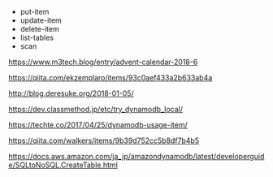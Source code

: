 

- put-item
- update-item
- delete-item
- list-tables
- scan 



https://www.m3tech.blog/entry/advent-calendar-2018-6

https://qiita.com/ekzemplaro/items/93c0aef433a2b633ab4a

http://blog.deresuke.org/2018-01-05/

https://dev.classmethod.jp/etc/try_dynamodb_local/

https://techte.co/2017/04/25/dynamodb-usage-item/

https://qiita.com/walkers/items/9b39d752cc5b8df7b4b5

https://docs.aws.amazon.com/ja_jp/amazondynamodb/latest/developerguide/SQLtoNoSQL.CreateTable.html
